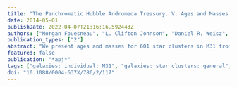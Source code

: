 ```yaml
---
title: "The Panchromatic Hubble Andromeda Treasury. V. Ages and Masses of the Year 1 Stellar Clusters"
date: 2014-05-01
publishDate: 2022-04-07T21:16:16.592443Z
authors: ["Morgan Fouesneau", "L. Clifton Johnson", "Daniel R. Weisz", "Julianne J. Dalcanton", "Eric F. Bell", "Luciana Bianchi", "Nelson Caldwell", "Dimitrios A. Gouliermis", "Puragra Guhathakurta", "Jason Kalirai", "Søren S. Larsen", "Hans-Walter Rix", "Anil C. Seth", "Evan D. Skillman", "Benjamin F. Williams"]
publication_types: ["2"]
abstract: "We present ages and masses for 601 star clusters in M31 from the analysis of the six filter integrated light measurements from near-ultraviolet to near-infrared wavelengths, made as part of the Panchromatic Hubble Andromeda Treasury (PHAT). We derive the ages and masses using a probabilistic technique, which accounts for the effects of stochastic sampling of the stellar initial mass function. Tests on synthetic data show that this method, in conjunction with the exquisite sensitivity of the PHAT observations and their broad wavelength baseline, provides robust age and mass recovery for clusters ranging from åisebox-0.5ex~10$^2$ to 2 × 10$^6$ M $_ensuremathødot$. We find that the cluster age distribution is consistent with being uniform over the past 100 Myr, which suggests a weak effect of cluster disruption within M31. The age distribution of older (>100 Myr) clusters falls toward old ages, consistent with a power-law decline of index -1, likely from a combination of fading and disruption of the clusters. We find that the mass distribution of the whole sample can be well described by a single power law with a spectral index of -1.9 ensuremath± 0.1 over the range of 10$^3$-3 × 10$^5$ M $_ensuremathødot$. However, if we subdivide the sample by galactocentric radius, we find that the age distributions remain unchanged. However, the mass spectral index varies significantly, showing best-fit values between -2.2 and -1.8, with the shallower slope in the highest star formation intensity regions. We explore the robustness of our study to potential systematics and conclude that the cluster mass function may vary with respect to environment. Based on observations made with the NASA/ESA Hubble Space Telescope, obtained from the Data Archive at the Space Telescope Science Institute, which is operated by the Association of Universities for Research in Astronomy, Inc., under NASA contract NAS 5-26555."
featured: false
publication: "*apj*"
tags: ["galaxies: individual: M31", "galaxies: star clusters: general", "methods: data analysis", "techniques: photometric", "Astrophysics - Astrophysics of Galaxies"]
doi: "10.1088/0004-637X/786/2/117"
---
```


